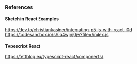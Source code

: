 ### References


#### Sketch in React Examples
https://dev.to/christiankastner/integrating-p5-js-with-react-i0d
https://codesandbox.io/s/0q4wjnj0jw?file=/index.js

#### Typescript React
https://fettblog.eu/typescript-react/components/
